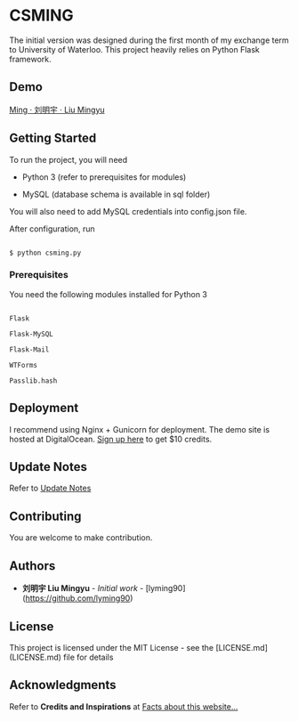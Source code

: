 #  CSMING

The initial version was designed during the first month of my exchange term to University of Waterloo. This project heavily relies on Python Flask framework.

## Demo

[Ming · 刘明宇 · Liu Mingyu](https://www.csming.com)

##  Getting Started

To run the project, you will need

- Python 3 (refer to prerequisites for modules)

- MySQL (database schema is available in sql folder)
  
You will also need to add MySQL credentials into config.json file.

After configuration, run
```

$ python csming.py

```

  

###  Prerequisites

You need the following modules installed for Python 3

```

Flask

Flask-MySQL

Flask-Mail

WTForms

Passlib.hash

```

## Deployment

I recommend using Nginx + Gunicorn for deployment.
The demo site is hosted at DigitalOcean. [Sign up here](https://m.do.co/c/467683057277) to get $10 credits.

## Update Notes

Refer to [Update Notes](https://www.csming.com/archive/update-notes)

##  Contributing

You are welcome to make contribution. 


##  Authors

*  **刘明宇 Liu Mingyu** \- *Initial work* \- \[lyming90\](https://github.com/lyming90)

##  License

This project is licensed under the MIT License - see the \[LICENSE.md\](LICENSE.md) file for details


##  Acknowledgments

Refer to **Credits and Inspirations** at [Facts about this website...](https://www.csming.com/archive/facts-about-this-website)